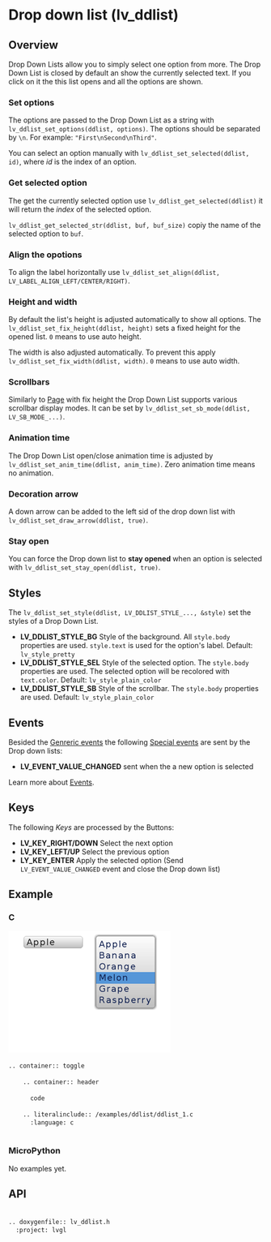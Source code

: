 # Drop down list (lv_ddlist)

## Overview

Drop Down Lists allow you to simply select one option from more. The Drop Down List is closed by default an show the currently selected text. If you click on it the this list opens and all the options are shown.

### Set options
The options are passed to the Drop Down List as a string with `lv_ddlist_set_options(ddlist, options)`. The options should be separated by `\n`. For example: `"First\nSecond\nThird"`.

You can select an option manually with `lv_ddlist_set_selected(ddlist, id)`, where _id_ is the index of an option.

### Get selected option
The get the currently selected option use `lv_ddlist_get_selected(ddlist)` it will return the *index* of the selected option.

`lv_ddlist_get_selected_str(ddlist, buf, buf_size)` copiy the name of the selected option to `buf`.

### Align the opotions
To align the label horizontally use `lv_ddlist_set_align(ddlist, LV_LABEL_ALIGN_LEFT/CENTER/RIGHT)`.

### Height and width
By default the list's height is adjusted automatically to show all options. The `lv_ddlist_set_fix_height(ddlist, height)` sets a fixed height for the opened list. `0` means to use auto height.

The width is also adjusted automatically. To prevent this apply `lv_ddlist_set_fix_width(ddlist, width)`. `0` means to use auto width.

### Scrollbars
Similarly to [Page](/object-types/page) with fix height the Drop Down List supports various scrollbar display modes. It can be set by `lv_ddlist_set_sb_mode(ddlist, LV_SB_MODE_...)`.

### Animation time
The Drop Down List open/close animation time is adjusted by `lv_ddlist_set_anim_time(ddlist, anim_time)`. Zero animation time means no animation.

### Decoration arrow
A down arrow can be added to the left sid of the drop down list with `lv_ddlist_set_draw_arrow(ddlist, true)`.

### Stay open
You can force the Drop down list to **stay opened** when an option is selected with `lv_ddlist_set_stay_open(ddlist, true)`.

## Styles

The `lv_ddlist_set_style(ddlist, LV_DDLIST_STYLE_..., &style)` set the styles of a Drop Down List.

- **LV_DDLIST_STYLE_BG** Style of the background. All `style.body` properties are used. `style.text` is used for the option's label. Default: `lv_style_pretty`
- **LV_DDLIST_STYLE_SEL** Style of the selected option.  The `style.body` properties are used. The selected option will be recolored with `text.color`. Default: `lv_style_plain_color`
- **LV_DDLIST_STYLE_SB** Style of the scrollbar. The `style.body` properties are used. Default: `lv_style_plain_color`

## Events
Besided the [Genreric events](/overview/event.html#generic-events) the following [Special events](/overview/event.html#special-events) are sent by the Drop down lists:
 - **LV_EVENT_VALUE_CHANGED** sent when the a new option is selected

Learn more about [Events](/overview/event).

## Keys
The following *Keys* are processed by the Buttons:
- **LV_KEY_RIGHT/DOWN** Select the next option
- **LV_KEY_LEFT/UP** Select the previous option
- **LY_KEY_ENTER** Apply the selected option (Send `LV_EVENT_VALUE_CHANGED` event and close the Drop down list) 

## Example

### C

![](/examples/ddlist/ddlist_1.png "Drop down list in LittlevGL")

```eval_rst
.. container:: toggle

    .. container:: header
    
      code

    .. literalinclude:: /examples/ddlist/ddlist_1.c
      :language: c
 
```

### MicroPython
No examples yet.
## API 

```eval_rst

.. doxygenfile:: lv_ddlist.h
  :project: lvgl
        
```
